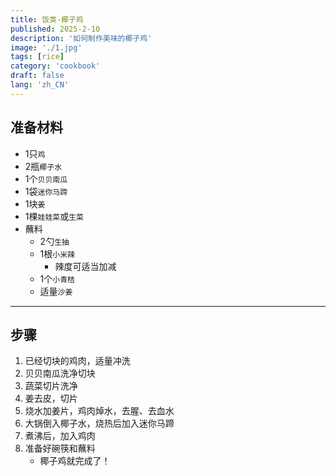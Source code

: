 ```yaml
---
title: 饭类-椰子鸡
published: 2025-2-10
description: '如何制作美味的椰子鸡'
image: './1.jpg'
tags: [rice]
category: 'cookbook'
draft: false
lang: 'zh_CN'
---
```


## 准备材料  
- 1只`鸡`  
- 2瓶`椰子水`  
- 1个`贝贝南瓜`  
- 1袋`迷你马蹄`  
- 1块`姜`  
- 1棵`娃娃菜`或`生菜`  
- 蘸料  
    - 2勺`生抽`  
    - 1根`小米辣`   
        - 辣度可适当加减  
    - 1个`小青桔`  
    - 适量`沙姜`  

***********

## 步骤  
1. 已经切块的鸡肉，适量冲洗  
2. 贝贝南瓜洗净切块  
3. 蔬菜切片洗净  
4. 姜去皮，切片   
5. 烧水加姜片，鸡肉焯水，去腥、去血水   
6. 大锅倒入椰子水，烧热后加入迷你马蹄  
7. 煮沸后，加入鸡肉  
8. 准备好碗筷和蘸料  
    - 椰子鸡就完成了！  
